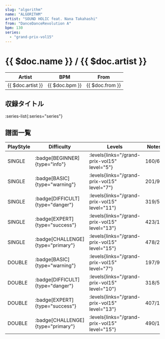 ```yaml
---
slug: "algorithm"
name: "ALGORITHM"
artist: "SOUND HOLIC feat. Nana Takahashi"
from: "DanceDanceRevolution A"
bpm: 130
series:
  - "grand-prix-vol15"
---
```


# {{ $doc.name }} / {{ $doc.artist }}

|Artist|BPM|From|
|------|---|----|
|{{ $doc.artist }}|{{ $doc.bpm }}|{{ $doc.from }}|

## 収録タイトル

:series-list{:series="series"}

## 譜面一覧

|PlayStyle|Difficulty|Levels|Notes|Movie|
|---------|----------|------|-----|-----|
|SINGLE| :badge[BEGINNER]{type="info"}| :levels{links="/grand-prix-vol15" level="5"}|160/6||
|SINGLE| :badge[BASIC]{type="warning"}| :levels{links="/grand-prix-vol15" level="7"}|201/9||
|SINGLE| :badge[DIFFICULT]{type="danger"}| :levels{links="/grand-prix-vol15" level="11"}|319/5||
|SINGLE| :badge[EXPERT]{type="success"}| :levels{links="/grand-prix-vol15" level="13"}|423/16||
|SINGLE| :badge[CHALLENGE]{type="primary"}| :levels{links="/grand-prix-vol15" level="15"}|478/27||
|DOUBLE| :badge[BASIC]{type="warning"}| :levels{links="/grand-prix-vol15" level="7"}|197/9||
|DOUBLE| :badge[DIFFICULT]{type="danger"}| :levels{links="/grand-prix-vol15" level="10"}|318/5||
|DOUBLE| :badge[EXPERT]{type="success"}| :levels{links="/grand-prix-vol15" level="13"}|407/16||
|DOUBLE| :badge[CHALLENGE]{type="primary"}| :levels{links="/grand-prix-vol15" level="15"}|490/17||
